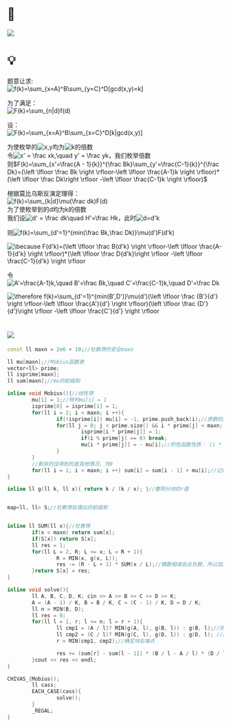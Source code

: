# 🔗
<a href="https://www.luogu.com.cn/problem/P2522"><img src="https://img-blog.csdnimg.cn/20210608131244650.png"></a>

# 💡
题意让求:  
<img src="https://latex.codecogs.com/svg.image?f(k)=\sum_{x=A}^B\sum_{y=C}^D[gcd(x,y)=k]" title="f(k)=\sum_{x=A}^B\sum_{y=C}^D[gcd(x,y)=k]" />  
  
为了满足：  
<img src="https://latex.codecogs.com/svg.image?F(k)=\sum_{n|d}f(d)" title="F(k)=\sum_{n|d}f(d)" />  
  
设：  
<img src="https://latex.codecogs.com/svg.image?F(k)=\sum_{x=A}^B\sum_{x=C}^D[k|gcd(x,y)]" title="F(k)=\sum_{x=A}^B\sum_{x=C}^D[k|gcd(x,y)]" />  
  
为使枚举的<img src="https://latex.codecogs.com/svg.image?x,y" title="x,y" />均为<img src="https://latex.codecogs.com/svg.image?k" title="k" />的倍数  
令<img src="https://latex.codecogs.com/svg.image?x'&space;=&space;\frac&space;xk,\quad&space;y'&space;=&space;\frac&space;yk" title="x' = \frac xk,\quad y' = \frac yk" />，我们枚举倍数  
则$F(k)=\sum_{x'=\frac{A - 1}{k}}^{\frac Bk}\sum_{y'=\frac{C-1}{k}}^{\frac Dk}=(\left \lfloor \frac Bk \right \rfloor-\left \lfloor \frac{A-1}k \right \rfloor)*(\left \lfloor \frac Dk\right \rfloor -\left \lfloor \frac{C-1}k \right \rfloor)$  
  
根据莫比乌斯反演定理得：  
<img src="https://latex.codecogs.com/svg.image?f(k)=\sum_{k|d}\mu(\frac&space;dk)F(d)" title="f(k)=\sum_{k|d}\mu(\frac dk)F(d)" />  
为了使枚举到的d均为k的倍数  
我们设<img src="https://latex.codecogs.com/svg.image?d'&space;=&space;\frac&space;dk\quad&space;H'=\frac&space;Hk" title="d' = \frac dk\quad H'=\frac Hk" />，此时<img src="https://latex.codecogs.com/svg.image?d=d'k" title="d=d'k" />  
  
则<img src="https://latex.codecogs.com/svg.image?f(k)=\sum_{d'=1}^{min(\frac&space;Bk,\frac&space;Dk)}\mu(d')F(d'k)" title="f(k)=\sum_{d'=1}^{min(\frac Bk,\frac Dk)}\mu(d')F(d'k)" />  
  
<img src="https://latex.codecogs.com/svg.image?\because&space;F(d'k)=(\left&space;\lfloor&space;\frac&space;B{d'k}&space;\right&space;\rfloor-\left&space;\lfloor&space;\frac{A-1}{d'k}&space;\right&space;\rfloor)*(\left&space;\lfloor&space;\frac&space;D{d'k}\right&space;\rfloor&space;-\left&space;\lfloor&space;\frac{C-1}{d'k}&space;\right&space;\rfloor" title="\because F(d'k)=(\left \lfloor \frac B{d'k} \right \rfloor-\left \lfloor \frac{A-1}{d'k} \right \rfloor)*(\left \lfloor \frac D{d'k}\right \rfloor -\left \lfloor \frac{C-1}{d'k} \right \rfloor" />  
  
令<img src="https://latex.codecogs.com/svg.image?A'=\frac{A-1}k,\quad&space;B'=\frac&space;Bk,\quad&space;C'=\frac{C-1}k,\quad&space;D'=\frac&space;Dk" title="A'=\frac{A-1}k,\quad B'=\frac Bk,\quad C'=\frac{C-1}k,\quad D'=\frac Dk" />  
  
<img src="https://latex.codecogs.com/svg.image?\therefore&space;f(k)=\sum_{d'=1}^{min(B',D')}\mu(d')(\left&space;\lfloor&space;\frac&space;{B'}{d'}&space;\right&space;\rfloor-\left&space;\lfloor&space;\frac{A'}{d'}&space;\right&space;\rfloor)(\left&space;\lfloor&space;\frac&space;{D'}{d'}\right&space;\rfloor&space;-\left&space;\lfloor&space;\frac{C'}{d'}&space;\right&space;\rfloor" title="\therefore f(k)=\sum_{d'=1}^{min(B',D')}\mu(d')(\left \lfloor \frac {B'}{d'} \right \rfloor-\left \lfloor \frac{A'}{d'} \right \rfloor)(\left \lfloor \frac {D'}{d'}\right \rfloor -\left \lfloor \frac{C'}{d'} \right \rfloor" />  
  
# <img src="https://img-blog.csdnimg.cn/20210713144601841.png" >
```cpp
const ll maxn = 2e6 + 10;//杜教筛的安全maxn

ll mu[maxn];//Mobius函数表
vector<ll> prime;
ll isprime[maxn];
ll sum[maxn];//mu的前缀和

inline void Mobius(){//线性筛
        mu[1] = 1;//特判mu[i] = 1
        isprime[0] = isprime[1] = 1;
        for(ll i = 2; i < maxn; i ++){
                if(!isprime[i]) mu[i] = -1, prime.push_back(i);//质数的质因子只有自己，所以为-1
                for(ll j = 0; j < prime.size() && i * prime[j] < maxn; j ++){
                        isprime[i * prime[j]] = 1;
                        if(i % prime[j] == 0) break;
                        mu[i * prime[j]] = - mu[i];//积性函数性质： (i * prime[j])多出来一个质数因数(prime[j])，修正为 (-1) * mu[i]
                }
        }
        //剩余的没筛到的是其他情况，为0
        for(ll i = 1; i < maxn; i ++) sum[i] = sum[i - 1] + mu[i];//记录前缀和，为了整除分块
}

inline ll g(ll k, ll x){ return k / (k / x); }//整除分块的r值


map<ll, ll> S;//杜教筛处理出的前缀和


inline ll SUM(ll x){//杜教筛
        if(x < maxn) return sum[x];
        if(S[x]) return S[x];
        ll res = 1;
        for(ll L = 2, R; L <= x; L = R + 1){
                R = MIN(x, g(x, L));
                res -= (R - L + 1) * SUM(x / L);//模数相减会出负数，所以加上一个mod
        }return S[x] = res;
}

inline void solve(){
        ll A, B, C, D, K; cin >> A >> B >> C >> D >> K;
        A = (A - 1) / K, B = B / K, C = (C - 1) / K, D = D / K;
        ll n = MIN(B, D);
        ll res = 0;
        for(ll l = 1, r; l <= n; l = r + 1){
                ll cmp1 = (A / l)? MIN(g(A, l), g(B, l)) : g(B, l);//防止除0
                ll cmp2 = (C / l)? MIN(g(C, l), g(D, l)) : g(D, l); //防止除0
                r = MIN(cmp1, cmp2);//确定块右端点

                res += (sum[r] - sum[l - 1]) * (B / l - A / l) * (D / l - C / l);//公式
        }cout << res << endl;
}

CHIVAS_{Mobius();
        ll cass;
        EACH_CASE(cass){
                solve();
        }
        _REGAL;
}
```
